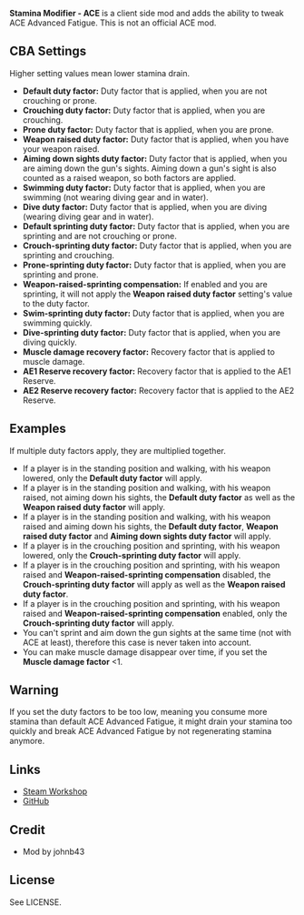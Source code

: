 **Stamina Modifier - ACE** is a client side mod and adds the ability to tweak ACE Advanced Fatigue. This is not an official ACE mod.

<h2>CBA Settings</h2>

Higher setting values mean lower stamina drain.

* **Default duty factor:** Duty factor that is applied, when you are not crouching or prone.
* **Crouching duty factor:** Duty factor that is applied, when you are crouching.
* **Prone duty factor:** Duty factor that is applied, when you are prone.
* **Weapon raised duty factor:** Duty factor that is applied, when you have your weapon raised.
* **Aiming down sights duty factor:** Duty factor that is applied, when you are aiming down the gun's sights. Aiming down a gun's sight is also counted as a raised weapon, so both factors are applied.
* **Swimming duty factor:** Duty factor that is applied, when you are swimming (not wearing diving gear and in water).
* **Dive duty factor:** Duty factor that is applied, when you are diving (wearing diving gear and in water).
* **Default sprinting duty factor:** Duty factor that is applied, when you are sprinting and are not crouching or prone.
* **Crouch-sprinting duty factor:** Duty factor that is applied, when you are sprinting and crouching.
* **Prone-sprinting duty factor:** Duty factor that is applied, when you are sprinting and prone.
* **Weapon-raised-sprinting compensation:** If enabled and you are sprinting, it will not apply the **Weapon raised duty factor** setting's value to the duty factor.
* **Swim-sprinting duty factor:** Duty factor that is applied, when you are swimming quickly.
* **Dive-sprinting duty factor:** Duty factor that is applied, when you are diving quickly.
* **Muscle damage recovery factor:** Recovery factor that is applied to muscle damage.
* **AE1 Reserve recovery factor:** Recovery factor that is applied to the AE1 Reserve.
* **AE2 Reserve recovery factor:** Recovery factor that is applied to the AE2 Reserve.

<h2>Examples</h2>

If multiple duty factors apply, they are multiplied together.

* If a player is in the standing position and walking, with his weapon lowered, only the **Default duty factor** will apply.
* If a player is in the standing position and walking, with his weapon raised, not aiming down his sights, the **Default duty factor** as well as the **Weapon raised duty factor** will apply.
* If a player is in the standing position and walking, with his weapon raised and aiming down his sights, the **Default duty factor**, **Weapon raised duty factor** and **Aiming down sights duty factor** will apply.
* If a player is in the crouching position and sprinting, with his weapon lowered, only the **Crouch-sprinting duty factor** will apply.
* If a player is in the crouching position and sprinting, with his weapon raised and **Weapon-raised-sprinting compensation** disabled, the **Crouch-sprinting duty factor** will apply as well as the **Weapon raised duty factor**.
* If a player is in the crouching position and sprinting, with his weapon raised and **Weapon-raised-sprinting compensation** enabled, only the **Crouch-sprinting duty factor** will apply.
* You can't sprint and aim down the gun sights at the same time (not with ACE at least), therefore this case is never taken into account.
* You can make muscle damage disappear over time, if you set the **Muscle damage factor** <1.

<h2>Warning</h2>
If you set the duty factors to be too low, meaning you consume more stamina than default ACE Advanced Fatigue, it might drain your stamina too quickly and break ACE Advanced Fatigue by not regenerating stamina anymore.

<h2>Links</h2>

* [Steam Workshop](https://steamcommunity.com/sharedfiles/filedetails/?id=2935789314)
* [GitHub](https://github.com/johnb432/Stamina-Modifier-ACE)

<h2>Credit</h2>

* Mod by johnb43

<h2>License</h2>

See LICENSE.
